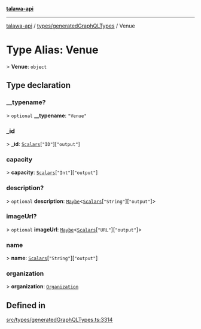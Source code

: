 [**talawa-api**](../../../README.md)

***

[talawa-api](../../../modules.md) / [types/generatedGraphQLTypes](../README.md) / Venue

# Type Alias: Venue

\> **Venue**: `object`

## Type declaration

### \_\_typename?

\> `optional` **\_\_typename**: `"Venue"`

### \_id

\> **\_id**: [`Scalars`](Scalars.md)\[`"ID"`\]\[`"output"`\]

### capacity

\> **capacity**: [`Scalars`](Scalars.md)\[`"Int"`\]\[`"output"`\]

### description?

\> `optional` **description**: [`Maybe`](Maybe.md)\<[`Scalars`](Scalars.md)\[`"String"`\]\[`"output"`\]\>

### imageUrl?

\> `optional` **imageUrl**: [`Maybe`](Maybe.md)\<[`Scalars`](Scalars.md)\[`"URL"`\]\[`"output"`\]\>

### name

\> **name**: [`Scalars`](Scalars.md)\[`"String"`\]\[`"output"`\]

### organization

\> **organization**: [`Organization`](Organization.md)

## Defined in

[src/types/generatedGraphQLTypes.ts:3314](https://github.com/PalisadoesFoundation/talawa-api/blob/3a5276aff43f5de4f7fab3ec9683a420dcdc7a06/src/types/generatedGraphQLTypes.ts#L3314)
